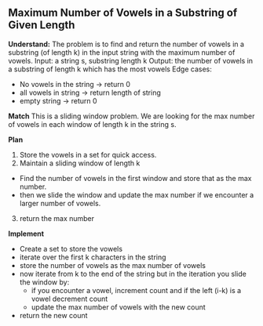 ## Maximum Number of Vowels in a Substring of Given Length
**Understand:**
The problem is to find and return the number of vowels in a substring (of length k) in the input string with the maximum number of vowels.
Input: a string s, substring length k
Output: the number of vowels in a substring of length k which has the most vowels
Edge cases: 
- No vowels in the string -> return 0
- all vowels in string -> return length of string
- empty string -> return 0

**Match**
This is a sliding window problem. We are looking for the max number of vowels in each window of length k in the string s.

**Plan**
1. Store the vowels in a set for quick access.
2. Maintain a sliding window of length k
- Find the number of vowels in the first window and store that as the max number.
- then we slide the window and update the max number if we encounter a larger number of vowels.
3. return the max number

**Implement**
- Create a set to store the vowels
- iterate over the first k characters in the string
- store the number of vowels as the max number of vowels
- now iterate from k to the end of the string but in the iteration you slide the window by:
    - if you encounter a vowel, increment count and if the left (i-k) is a vowel decrement count
    - update the max number of vowels with the new count
- return the new count